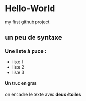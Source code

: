 # Hello-World
my first github project
<h2>un peu de syntaxe </h2>

<h3> Une liste à puce : </h3>

- liste 1 
- liste 2
- liste 3


<h4> Un truc en gras  </h4>

on encadre le texte avec **deux étoiles** 
